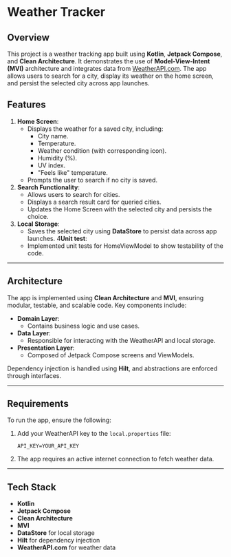 # Weather Tracker

## Overview

This project is a weather tracking app built using **Kotlin**, **Jetpack Compose**, and **Clean
Architecture**. It demonstrates the use of **Model-View-Intent (MVI)** architecture and integrates
data from [WeatherAPI.com](https://www.weatherapi.com/docs/). The app allows users to search for a
city, display its weather on the home screen, and persist the selected city across app launches.

## Features

1. **Home Screen**:
    - Displays the weather for a saved city, including:
        - City name.
        - Temperature.
        - Weather condition (with corresponding icon).
        - Humidity (%).
        - UV index.
        - "Feels like" temperature.
    - Prompts the user to search if no city is saved.
2. **Search Functionality**:
    - Allows users to search for cities.
    - Displays a search result card for queried cities.
    - Updates the Home Screen with the selected city and persists the choice.
3. **Local Storage**:
    - Saves the selected city using **DataStore** to persist data across app launches.
      4**Unit test**:
    - Implemented unit tests for HomeViewModel to show testability of the code.

---

## Architecture

The app is implemented using **Clean Architecture** and **MVI**, ensuring modular, testable, and
scalable code. Key components include:

- **Domain Layer**:
    - Contains business logic and use cases.
- **Data Layer**:
    - Responsible for interacting with the WeatherAPI and local storage.
- **Presentation Layer**:
    - Composed of Jetpack Compose screens and ViewModels.

Dependency injection is handled using **Hilt**, and abstractions are enforced through interfaces.

---

## Requirements

To run the app, ensure the following:

1. Add your WeatherAPI key to the `local.properties` file:
   ```
   API_KEY=YOUR_API_KEY
   ```
2. The app requires an active internet connection to fetch weather data.

---

## Tech Stack

- **Kotlin**
- **Jetpack Compose**
- **Clean Architecture**
- **MVI**
- **DataStore** for local storage
- **Hilt** for dependency injection
- **WeatherAPI.com** for weather data
